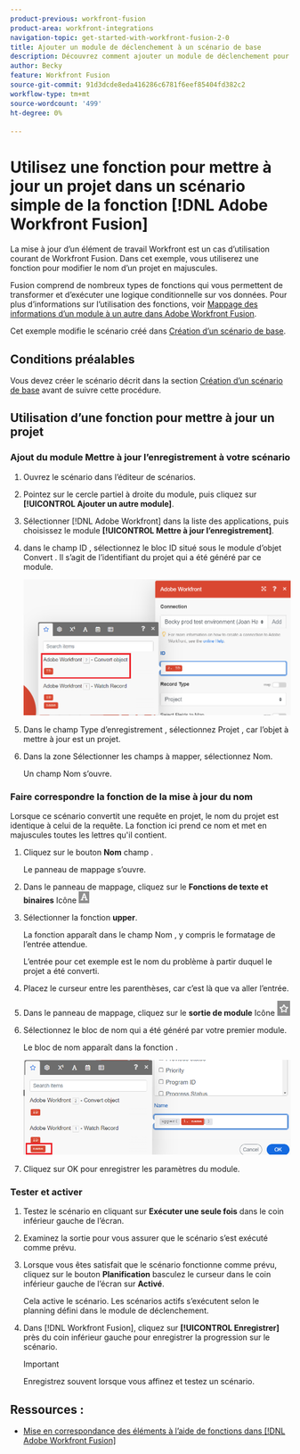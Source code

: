 ```yaml
---
product-previous: workfront-fusion
product-area: workfront-integrations
navigation-topic: get-started-with-workfront-fusion-2-0
title: Ajouter un module de déclenchement à un scénario de base
description: Découvrez comment ajouter un module de déclenchement pour permettre au scénario de rechercher périodiquement de nouvelles requêtes et de les convertir en projets.
author: Becky
feature: Workfront Fusion
source-git-commit: 91d3dcde8eda416286c6781f6eef85404fd382c2
workflow-type: tm+mt
source-wordcount: '499'
ht-degree: 0%

---
```


# Utilisez une fonction pour mettre à jour un projet dans un scénario simple de la fonction [!DNL Adobe Workfront Fusion]

La mise à jour d’un élément de travail Workfront est un cas d’utilisation courant de Workfront Fusion. Dans cet exemple, vous utiliserez une fonction pour modifier le nom d’un projet en majuscules.

Fusion comprend de nombreux types de fonctions qui vous permettent de transformer et d’exécuter une logique conditionnelle sur vos données. Pour plus d’informations sur l’utilisation des fonctions, voir [Mappage des informations d’un module à un autre dans Adobe Workfront Fusion](/help/quicksilver/workfront-fusion/mapping/map-information-between-modules.md).

Cet exemple modifie le scénario créé dans [Création d’un scénario de base](/help/quicksilver/workfront-fusion/get-started/build-practice-scenarios/create-simple-scenario.md).

## Conditions préalables

Vous devez créer le scénario décrit dans la section [Création d’un scénario de base](/help/quicksilver/workfront-fusion/get-started/build-practice-scenarios/create-simple-scenario.md) avant de suivre cette procédure.

## Utilisation d’une fonction pour mettre à jour un projet

### Ajout du module Mettre à jour l’enregistrement à votre scénario

1. Ouvrez le scénario dans l’éditeur de scénarios.
1. Pointez sur le cercle partiel à droite du module, puis cliquez sur **[!UICONTROL Ajouter un autre module]**.
1. Sélectionner [!DNL Adobe Workfront] dans la liste des applications, puis choisissez le module **[!UICONTROL Mettre à jour l’enregistrement]**.
1. dans le champ ID , sélectionnez le bloc ID situé sous le module d’objet Convert . Il s’agit de l’identifiant du projet qui a été généré par ce module.

   ![ID de l’objet Convert](assets/id-convert-object.png)

1. Dans le champ Type d’enregistrement , sélectionnez Projet , car l’objet à mettre à jour est un projet.
1. Dans la zone Sélectionner les champs à mapper, sélectionnez Nom.

   Un champ Nom s’ouvre.

### Faire correspondre la fonction de la mise à jour du nom

Lorsque ce scénario convertit une requête en projet, le nom du projet est identique à celui de la requête. La fonction ici prend ce nom et met en majuscules toutes les lettres qu&#39;il contient.

1. Cliquez sur le bouton **Nom** champ .

   Le panneau de mappage s’ouvre.
1. Dans le panneau de mappage, cliquez sur le **Fonctions de texte et binaires** Icône ![Icône Fonctions de texte](/help/quicksilver/workfront-fusion/functions/assets/toolbar-icon-text&binary-functions.png)
1. Sélectionner la fonction **upper**.

   La fonction apparaît dans le champ Nom , y compris le formatage de l’entrée attendue.

   L’entrée pour cet exemple est le nom du problème à partir duquel le projet a été converti.

1. Placez le curseur entre les parenthèses, car c’est là que va aller l’entrée.
1. Dans le panneau de mappage, cliquez sur le **sortie de module** Icône ![Icône de sortie du module](/help/quicksilver/workfront-fusion/functions/assets/toolbar-icon-functions-you-map-from-other-modules.png)
1. Sélectionnez le bloc de nom qui a été généré par votre premier module.

   Le bloc de nom apparaît dans la fonction .

   ![Bloc de nom dans la fonction](assets/map-name.png)

1. Cliquez sur OK pour enregistrer les paramètres du module.

### Tester et activer

1. Testez le scénario en cliquant sur **Exécuter une seule fois** dans le coin inférieur gauche de l’écran.
1. Examinez la sortie pour vous assurer que le scénario s’est exécuté comme prévu.
1. Lorsque vous êtes satisfait que le scénario fonctionne comme prévu, cliquez sur le bouton **Planification** basculez le curseur dans le coin inférieur gauche de l’écran sur **Activé**.

   Cela active le scénario. Les scénarios actifs s’exécutent selon le planning défini dans le module de déclenchement.
1. Dans [!DNL Workfront Fusion], cliquez sur **[!UICONTROL Enregistrer]** près du coin inférieur gauche pour enregistrer la progression sur le scénario.

   >[!IMPORTANT]
   >
   >Enregistrez souvent lorsque vous affinez et testez un scénario.

## Ressources :

* [Mise en correspondance des éléments à l’aide de fonctions dans [!DNL Adobe Workfront Fusion]](/help/quicksilver/workfront-fusion/mapping/map-information-between-modules.md)
